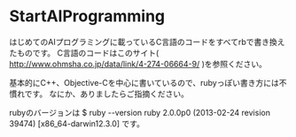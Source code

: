 StartAIProgramming
==================

はじめてのAIプログラミングに載っているC言語のコードをすべてrbで書き換えたものです。
C言語のコードはこのサイト( http://www.ohmsha.co.jp/data/link/4-274-06664-9/ )を参照ください。

基本的にC++、Objective-Cを中心に書いているので、rubyっぽい書き方には不慣れです。
なにか、ありましたらご指摘ください。

rubyのバージョンは 
$ ruby --version
ruby 2.0.0p0 (2013-02-24 revision 39474) [x86_64-darwin12.3.0]
です。